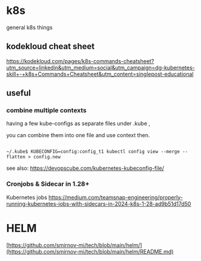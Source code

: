 # k8s
general k8s things


## kodekloud cheat sheet

https://kodekloud.com/pages/k8s-commands-cheatsheet?utm_source=linkedin&utm_medium=social&utm_campaign=dg-kubernetes-skill+-+k8s+Commands+Cheatsheet&utm_content=singlepost-educational



## useful



### combine multiple contexts

having a few kube-configs as separate files under .kube ,

you can combine them into one file and use context then.


```

~/.kube$ KUBECONFIG=config:config_t1 kubectl config view --merge --flatten > config.new

```

see also: https://devopscube.com/kubernetes-kubeconfig-file/


### Cronjobs & Sidecar in 1.28+

Kubernetes jobs https://medium.com/teamsnap-engineering/properly-running-kubernetes-jobs-with-sidecars-in-2024-k8s-1-28-ad9b51d17d50


# HELM

[https://github.com/smirnov-mi/tech/blob/main/helm/](https://github.com/smirnov-mi/tech/blob/main/helm/README.md)



